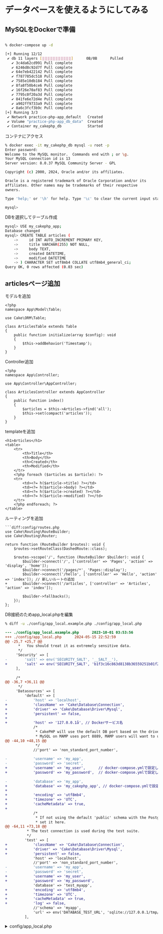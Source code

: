 # データベースを使えるようにしてみる

## MySQLをDockerで準備

```yaml:./docker-compose.yaml


```


```bash
% docker-compose up -d

[+] Running 12/12
 ✔ db 11 layers [⣿⣿⣿⣿⣿⣿⣿⣿⣿⣿⣿]      0B/0B      Pulled                                                                                     20.3s 
   ✔ 3c4da62cd991 Pull complete                                                                                                           5.4s 
   ✔ 6246d8c92d7f Pull complete                                                                                                           5.4s 
   ✔ 64e7eb422142 Pull complete                                                                                                           5.4s 
   ✔ f787785dc518 Pull complete                                                                                                           5.6s 
   ✔ 7585e10db184 Pull complete                                                                                                           5.6s 
   ✔ 8fa8f50b4ce6 Pull complete                                                                                                           5.6s 
   ✔ 16f26e70af83 Pull complete                                                                                                          11.0s 
   ✔ 7795c0f20a3d Pull complete                                                                                                          11.0s 
   ✔ 841fe6e72d4e Pull complete                                                                                                          15.3s 
   ✔ a902ff9733a9 Pull complete                                                                                                          15.4s 
   ✔ 8a6c3fcf3b9c Pull complete                                                                                                          15.4s 
[+] Running 3/3
 ✔ Network practice-php-app_default   Created                                                                                             0.0s 
 ✔ Volume "practice-php-app_db_data"  Created                                                                                             0.0s 
 ✔ Container my_cakephp_db            Started           
```

コンテナにアクセス
```bash
% docker exec -it my_cakephp_db mysql -u root -p           
Enter password: 
Welcome to the MySQL monitor.  Commands end with ; or \g.
Your MySQL connection id is 13
Server version: 8.0.37 MySQL Community Server - GPL

Copyright (c) 2000, 2024, Oracle and/or its affiliates.

Oracle is a registered trademark of Oracle Corporation and/or its
affiliates. Other names may be trademarks of their respective
owners.

Type 'help;' or '\h' for help. Type '\c' to clear the current input statement.

mysql> 
```

DBを選択してテーブル作成
```bash
mysql> USE my_cakephp_app;
Database changed
mysql> CREATE TABLE articles (
    ->     id INT AUTO_INCREMENT PRIMARY KEY,
    ->     title VARCHAR(255) NOT NULL,
    ->     body TEXT,
    ->     created DATETIME,
    ->     modified DATETIME
    -> ) CHARACTER SET utf8mb4 COLLATE utf8mb4_general_ci;
Query OK, 0 rows affected (0.03 sec)
```


## articlesページ追加

モデルを追加
```php:src/Model/Table/ArticlesTable.php
<?php
namespace App\Model\Table;

use Cake\ORM\Table;

class ArticlesTable extends Table
{
    public function initialize(array $config): void
    {
        $this->addBehavior('Timestamp');
    }
}

```

Controller追加
```php:src/Controller/ArticlesController.php
<?php
namespace App\Controller;

use App\Controller\AppController;

class ArticlesController extends AppController
{
    public function index()
    {
        $articles = $this->Articles->find('all');
        $this->set(compact('articles'));
    }
}
```

templateを追加

```php:templates/Articles/index.php
<h1>Articles</h1>
<table>
    <tr>
        <th>Title</th>
        <th>Body</th>
        <th>Created</th>
        <th>Modified</th>
    </tr>
    <?php foreach ($articles as $article): ?>
    <tr>
        <td><?= h($article->title) ?></td>
        <td><?= h($article->body) ?></td>
        <td><?= h($article->created) ?></td>
        <td><?= h($article->modified) ?></td>
    </tr>
    <?php endforeach; ?>
</table>
```

ルーティングを追加
```diff:
```diff:config/routes.php
use Cake\Routing\RouteBuilder;
use Cake\Routing\Router;

return function (RouteBuilder $routes): void {
    $routes->setRouteClass(DashedRoute::class);

    $routes->scope('/', function (RouteBuilder $builder): void {
        $builder->connect('/', ['controller' => 'Pages', 'action' => 'display', 'home']);
        $builder->connect('/pages/*', 'Pages::display');
        $builder->connect('/hello', ['controller' => 'Hello', 'action' => 'index']); // 新しいルートの追加
+       $builder->connect('/articles', ['controller' => 'Articles', 'action' => 'index']);

        $builder->fallbacks();
    });
};
```

DB接続のためapp_local.phpを編集
```bash
% diff -u ./config/app_local.example.php ./config/app_local.php
```

```diff
--- ./config/app_local.example.php      2023-10-01 03:53:56
+++ ./config/app_local.php      2024-05-15 22:52:59
@@ -25,7 +25,7 @@
      *   You should treat it as extremely sensitive data.
      */
     'Security' => [
-        'salt' => env('SECURITY_SALT', '__SALT__'),
+        'salt' => env('SECURITY_SALT', 'b1f3c16c863d8138b36559251b01f23a7571577e82ca01fafddcd472934c15be'),
     ],
 
     /*
@@ -36,7 +36,11 @@
      */
     'Datasources' => [
         'default' => [
-            'host' => 'localhost',
+            'className' => 'Cake\Database\Connection',
+            'driver' => 'Cake\Database\Driver\Mysql',
+            'persistent' => false,
+
+            'host' => '127.0.0.1å', // Dockerサービス名
             /*
              * CakePHP will use the default DB port based on the driver selected
              * MySQL on MAMP uses port 8889, MAMP users will want to uncomment
@@ -44,10 +48,15 @@
              */
             //'port' => 'non_standard_port_number',
 
-            'username' => 'my_app',
-            'password' => 'secret',
+            'username' => 'my_user',      // docker-compose.ymlで設定したユーザー名
+            'password' => 'my_password',  // docker-compose.ymlで設定したパスワード
 
-            'database' => 'my_app',
+            'database' => 'my_cakephp_app', // docker-compose.ymlで設定したデータベース名
+            
+            'encoding' => 'utf8mb4',
+            'timezone' => 'UTC',
+            'cacheMetadata' => true,
+            
             /*
              * If not using the default 'public' schema with the PostgreSQL driver
              * set it here.
@@ -64,11 +73,18 @@
          * The test connection is used during the test suite.
          */
         'test' => [
+            'className' => 'Cake\Database\Connection',
+            'driver' => 'Cake\Database\Driver\Mysql',
+            'persistent' => false,
             'host' => 'localhost',
             //'port' => 'non_standard_port_number',
-            'username' => 'my_app',
-            'password' => 'secret',
+            'username' => 'my_user',
+            'password' => 'my_password',
             'database' => 'test_myapp',
+            'encoding' => 'utf8mb4',
+            'timezone' => 'UTC',
+            'cacheMetadata' => true,
+            'log' => false,
             //'schema' => 'myapp',
             'url' => env('DATABASE_TEST_URL', 'sqlite://127.0.0.1/tmp/tests.sqlite'),
         ],
```

<details><summary>config/app_local.php</summary>

```php:config/app_local.php
<?php
/*
 * Local configuration file to provide any overrides to your app.php configuration.
 * Copy and save this file as app_local.php and make changes as required.
 * Note: It is not recommended to commit files with credentials such as app_local.php
 * into source code version control.
 */
return [
    /*
     * Debug Level:
     *
     * Production Mode:
     * false: No error messages, errors, or warnings shown.
     *
     * Development Mode:
     * true: Errors and warnings shown.
     */
    'debug' => filter_var(env('DEBUG', true), FILTER_VALIDATE_BOOLEAN),

    /*
     * Security and encryption configuration
     *
     * - salt - A random string used in security hashing methods.
     *   The salt value is also used as the encryption key.
     *   You should treat it as extremely sensitive data.
     */
    'Security' => [
        'salt' => env('SECURITY_SALT', 'b1f3c16c863d8138b36559251b01f23a7571577e82ca01fafddcd472934c15be'),
    ],

    /*
     * Connection information used by the ORM to connect
     * to your application's datastores.
     *
     * See app.php for more configuration options.
     */
    'Datasources' => [
        'default' => [
            'className' => 'Cake\Database\Connection',
            'driver' => 'Cake\Database\Driver\Mysql',
            'persistent' => false,

            'host' => '127.0.0.1å', // Dockerサービス名
            /*
             * CakePHP will use the default DB port based on the driver selected
             * MySQL on MAMP uses port 8889, MAMP users will want to uncomment
             * the following line and set the port accordingly
             */
            //'port' => 'non_standard_port_number',

            'username' => 'my_user',      // docker-compose.ymlで設定したユーザー名
            'password' => 'my_password',  // docker-compose.ymlで設定したパスワード

            'database' => 'my_cakephp_app', // docker-compose.ymlで設定したデータベース名
            
            'encoding' => 'utf8mb4',
            'timezone' => 'UTC',
            'cacheMetadata' => true,
            
            /*
             * If not using the default 'public' schema with the PostgreSQL driver
             * set it here.
             */
            //'schema' => 'myapp',

            /*
             * You can use a DSN string to set the entire configuration
             */
            'url' => env('DATABASE_URL', null),
        ],

        /*
         * The test connection is used during the test suite.
         */
        'test' => [
            'className' => 'Cake\Database\Connection',
            'driver' => 'Cake\Database\Driver\Mysql',
            'persistent' => false,
            'host' => 'localhost',
            //'port' => 'non_standard_port_number',
            'username' => 'my_user',
            'password' => 'my_password',
            'database' => 'test_myapp',
            'encoding' => 'utf8mb4',
            'timezone' => 'UTC',
            'cacheMetadata' => true,
            'log' => false,
            //'schema' => 'myapp',
            'url' => env('DATABASE_TEST_URL', 'sqlite://127.0.0.1/tmp/tests.sqlite'),
        ],
    ],

    /*
     * Email configuration.
     *
     * Host and credential configuration in case you are using SmtpTransport
     *
     * See app.php for more configuration options.
     */
    'EmailTransport' => [
        'default' => [
            'host' => 'localhost',
            'port' => 25,
            'username' => null,
            'password' => null,
            'client' => null,
            'url' => env('EMAIL_TRANSPORT_DEFAULT_URL', null),
        ],
    ],
];
```
</details>